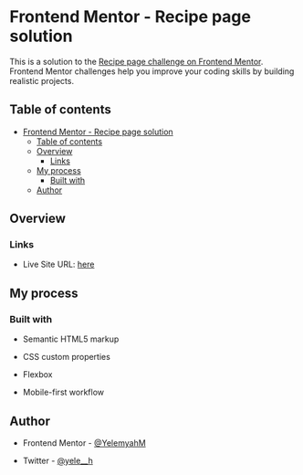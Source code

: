 # Frontend Mentor - Recipe page solution

  

This is a solution to the [Recipe page challenge on Frontend Mentor](https://www.frontendmentor.io/challenges/recipe-page-KiTsR8QQKm). Frontend Mentor challenges help you improve your coding skills by building realistic projects.

  

## Table of contents

  

- [Frontend Mentor - Recipe page solution](#frontend-mentor---recipe-page-solution)
  - [Table of contents](#table-of-contents)
  - [Overview](#overview)
    - [Links](#links)
  - [My process](#my-process)
    - [Built with](#built-with)
  - [Author](#author)
  

## Overview


### Links

 
- Live Site URL: [here](https://recipe-page-three-jet.vercel.app/)

  

## My process

  

### Built with

  

- Semantic HTML5 markup

- CSS custom properties

- Flexbox

- Mobile-first workflow

## Author

- Frontend Mentor - [@YelemyahM](https://www.frontendmentor.io/profile/YelemyahM)

- Twitter - [@yele__h](https://www.twitter.com/yele__h)

